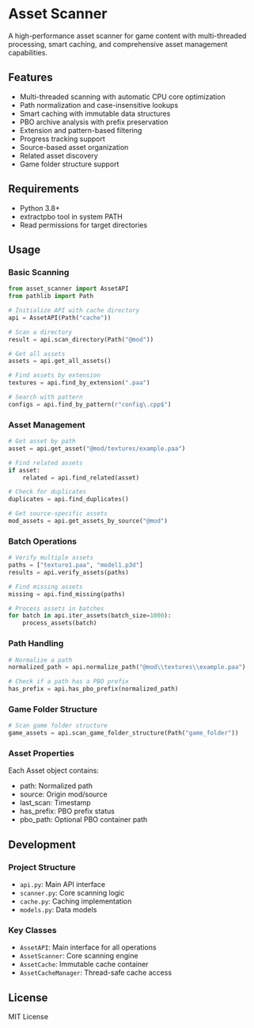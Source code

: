 # Asset Scanner

A high-performance asset scanner for game content with multi-threaded processing, smart caching, and comprehensive asset management capabilities.

## Features

- Multi-threaded scanning with automatic CPU core optimization
- Path normalization and case-insensitive lookups
- Smart caching with immutable data structures
- PBO archive analysis with prefix preservation
- Extension and pattern-based filtering
- Progress tracking support
- Source-based asset organization
- Related asset discovery
- Game folder structure support

## Requirements

- Python 3.8+
- extractpbo tool in system PATH
- Read permissions for target directories

## Usage

### Basic Scanning

```python
from asset_scanner import AssetAPI
from pathlib import Path

# Initialize API with cache directory
api = AssetAPI(Path("cache"))

# Scan a directory
result = api.scan_directory(Path("@mod"))

# Get all assets
assets = api.get_all_assets()

# Find assets by extension
textures = api.find_by_extension(".paa")

# Search with pattern
configs = api.find_by_pattern(r"config\.cpp$")
```

### Asset Management

```python
# Get asset by path
asset = api.get_asset("@mod/textures/example.paa")

# Find related assets
if asset:
    related = api.find_related(asset)

# Check for duplicates
duplicates = api.find_duplicates()

# Get source-specific assets
mod_assets = api.get_assets_by_source("@mod")
```

### Batch Operations

```python
# Verify multiple assets
paths = ["texture1.paa", "model1.p3d"]
results = api.verify_assets(paths)

# Find missing assets
missing = api.find_missing(paths)

# Process assets in batches
for batch in api.iter_assets(batch_size=1000):
    process_assets(batch)
```

### Path Handling

```python
# Normalize a path
normalized_path = api.normalize_path("@mod\\textures\\example.paa")

# Check if a path has a PBO prefix
has_prefix = api.has_pbo_prefix(normalized_path)
```

### Game Folder Structure

```python
# Scan game folder structure
game_assets = api.scan_game_folder_structure(Path("game_folder"))
```

### Asset Properties

Each Asset object contains:
- path: Normalized path
- source: Origin mod/source
- last_scan: Timestamp
- has_prefix: PBO prefix status
- pbo_path: Optional PBO container path

## Development

### Project Structure

- `api.py`: Main API interface
- `scanner.py`: Core scanning logic
- `cache.py`: Caching implementation
- `models.py`: Data models

### Key Classes

- `AssetAPI`: Main interface for all operations
- `AssetScanner`: Core scanning engine
- `AssetCache`: Immutable cache container
- `AssetCacheManager`: Thread-safe cache access

## License

MIT License